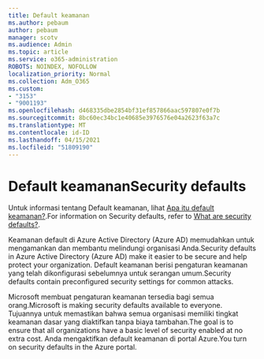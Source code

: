 ```yaml
---
title: Default keamanan
ms.author: pebaum
author: pebaum
manager: scotv
ms.audience: Admin
ms.topic: article
ms.service: o365-administration
ROBOTS: NOINDEX, NOFOLLOW
localization_priority: Normal
ms.collection: Adm_O365
ms.custom:
- "3153"
- "9001193"
ms.openlocfilehash: d468335dbe2854bf31ef857866aac597807e0f7b
ms.sourcegitcommit: 8bc60ec34bc1e40685e3976576e04a2623f63a7c
ms.translationtype: MT
ms.contentlocale: id-ID
ms.lasthandoff: 04/15/2021
ms.locfileid: "51809190"
---
```

# <a name="security-defaults"></a><span data-ttu-id="27e6c-102">Default keamanan</span><span class="sxs-lookup"><span data-stu-id="27e6c-102">Security defaults</span></span>

<span data-ttu-id="27e6c-103">Untuk informasi tentang Default keamanan, lihat [Apa itu default keamanan?](https://docs.microsoft.com/azure/active-directory/conditional-access/concept-conditional-access-security-defaults).</span><span class="sxs-lookup"><span data-stu-id="27e6c-103">For information on Security defaults, refer to [What are security defaults?](https://docs.microsoft.com/azure/active-directory/conditional-access/concept-conditional-access-security-defaults).</span></span>

<span data-ttu-id="27e6c-104">Keamanan default di Azure Active Directory (Azure AD) memudahkan untuk mengamankan dan membantu melindungi organisasi Anda.</span><span class="sxs-lookup"><span data-stu-id="27e6c-104">Security defaults in Azure Active Directory (Azure AD) make it easier to be secure and help protect your organization.</span></span> <span data-ttu-id="27e6c-105">Default keamanan berisi pengaturan keamanan yang telah dikonfigurasi sebelumnya untuk serangan umum.</span><span class="sxs-lookup"><span data-stu-id="27e6c-105">Security defaults contain preconfigured security settings for common attacks.</span></span>

<span data-ttu-id="27e6c-106">Microsoft membuat pengaturan keamanan tersedia bagi semua orang.</span><span class="sxs-lookup"><span data-stu-id="27e6c-106">Microsoft is making security defaults available to everyone.</span></span> <span data-ttu-id="27e6c-107">Tujuannya untuk memastikan bahwa semua organisasi memiliki tingkat keamanan dasar yang diaktifkan tanpa biaya tambahan.</span><span class="sxs-lookup"><span data-stu-id="27e6c-107">The goal is to ensure that all organizations have a basic level of security enabled at no extra cost.</span></span> <span data-ttu-id="27e6c-108">Anda mengaktifkan default keamanan di portal Azure.</span><span class="sxs-lookup"><span data-stu-id="27e6c-108">You turn on security defaults in the Azure portal.</span></span>
